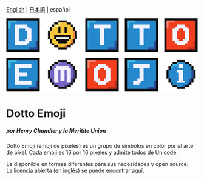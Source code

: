 [English](/README.md) | [日本語](/ja-README.md) | español

![Dotto Emoji Logo](github-assets/logo.png)
# Dotto Emoji
##### por Henry Chandler y la Meritite Union
Dotto Emoji (emoji de píxeles) es un grupo de símbolos en color por el arte de píxel. Cada emoji es 16 por 16 píxeles y admite todos de Unicode.

Es disponible en formas diferentes para sus necesidades y open source. \
La licencia abierta (en inglés) se puede encontrar [aquí](/LICENSE.md).
